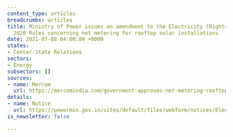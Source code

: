 ```yaml
---
content_type: articles
breadcrumbs: articles
title: Ministry of Power issues an amendment to the Electricity (Rights of Consumers),
  2020 Rules concerning net metering for rooftop solar installations
date: 2021-07-08 04:00:00 +0000
states:
- Center-State Relations
sectors:
- Energy
subsectors: []
sources:
- name: Mercom
  url: https://mercomindia.com/government-approves-net-metering-rooftop-solar/
details:
- name: Notice
  url: https://powermin.gov.in/sites/default/files/webform/notices/Electricity_Rights_of_Consumers_Amendment_Rule_2021.pdf
is_newsletter: false

---
```

